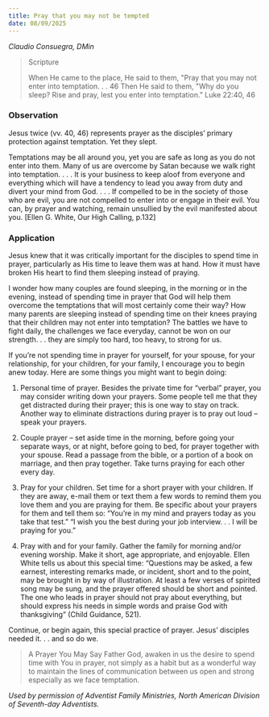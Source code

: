 ```yaml
---
title: Pray that you may not be tempted
date: 08/09/2025
---
```


_Claudio Consuegra, DMin_

> <p>Scripture</p>
> When He came to the place, He said to them, "Pray that you may not enter into temptation. . . 46 Then He said to them, "Why do you sleep? Rise and pray, lest you enter into temptation." Luke 22:40, 46

### Observation

Jesus twice (vv. 40, 46) represents prayer as the disciples’ primary protection against temptation. Yet they slept.

Temptations may be all around you, yet you are safe as long as you do not enter into them. Many of us are overcome by Satan because we walk right into temptation. . . . It is your business to keep aloof from everyone and everything which will have a tendency to lead you away from duty and divert your mind from God. . . . If compelled to be in the society of those who are evil, you are not compelled to enter into or engage in their evil. You can, by prayer and watching, remain unsullied by the evil manifested about you. [Ellen G. White, Our High Calling, p.132]

### Application

Jesus knew that it was critically important for the disciples to spend time in prayer, particularly as His time to leave them was at hand. How it must have broken His heart to find them sleeping instead of praying.

I wonder how many couples are found sleeping, in the morning or in the evening, instead of spending time in prayer that God will help them overcome the temptations that will most certainly come their way? How many parents are sleeping instead of spending time on their knees praying that their children may not enter into temptation? The battles we have to fight daily, the challenges we face everyday, cannot be won on our strength. . . they are simply too hard, too heavy, to strong for us.

If you’re not spending time in prayer for yourself, for your spouse, for your relationship, for your children, for your family, I encourage you to begin anew today. Here are some things you might want to begin doing:

1. Personal time of prayer. Besides the private time for “verbal” prayer, you may consider writing down your prayers. Some people tell me that they get distracted during their prayer; this is one way to stay on track. Another way to eliminate distractions during prayer is to pray out loud – speak your prayers.

2. Couple prayer – set aside time in the morning, before going your separate ways, or at night, before going to bed, for prayer together with your spouse. Read a passage from the bible, or a portion of a book on marriage, and then pray together. Take turns praying for each other every day.

3. Pray for your children. Set time for a short prayer with your children. If they are away, e-mail them or text them a few words to remind them you love them and you are praying for them. Be specific about your prayers for them and tell them so: “You’re in my mind and prayers today as you take that test.” “I wish you the best during your job interview. . . I will be praying for you.”

4. Pray with and for your family. Gather the family for morning and/or evening worship. Make it short, age appropriate, and enjoyable. Ellen White tells us about this special time: “Questions may be asked, a few earnest, interesting remarks made, or incident, short and to the point, may be brought in by way of illustration. At least a few verses of spirited song may be sung, and the prayer offered should be short and pointed. The one who leads in prayer should not pray about everything, but should express his needs in simple words and praise God with thanksgiving” (Child Guidance, 521).

Continue, or begin again, this special practice of prayer. Jesus’ disciples needed it. . . and so do we.

> <callout>A Prayer You May Say</callout>
> Father God, awaken in us the desire to spend time with You in prayer, not simply as a habit but as a wonderful way to maintain the lines of communication between us open and strong especially as we face temptation.

_Used by permission of Adventist Family Ministries, North American Division of Seventh-day Adventists._
